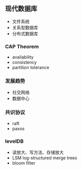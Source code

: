 ## 现代数据库
- 文件系统
- 关系型数据库
- 分布式数据库
### CAP Theorem
- availability
- consistency
- partition tolerance
### 发展趋势
- 社交网络
- 数据中心
### 共识协议
- raft
- paxos
### levelDB
- 读放大、写方法、存储放大
- LSM log-structured merge trees
- bloom filter
